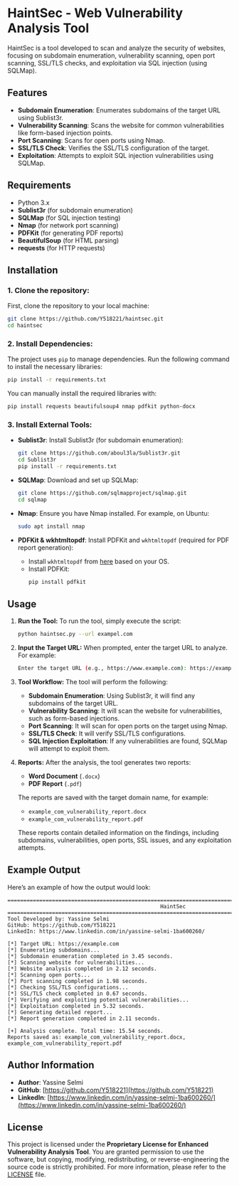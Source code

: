 
# HaintSec - Web Vulnerability Analysis Tool

HaintSec is a tool developed to scan and analyze the security of websites, focusing on subdomain enumeration, vulnerability scanning, open port scanning, SSL/TLS checks, and exploitation via SQL injection (using SQLMap).

## Features

- **Subdomain Enumeration**: Enumerates subdomains of the target URL using Sublist3r.
- **Vulnerability Scanning**: Scans the website for common vulnerabilities like form-based injection points.
- **Port Scanning**: Scans for open ports using Nmap.
- **SSL/TLS Check**: Verifies the SSL/TLS configuration of the target.
- **Exploitation**: Attempts to exploit SQL injection vulnerabilities using SQLMap.

## Requirements

- Python 3.x
- **Sublist3r** (for subdomain enumeration)
- **SQLMap** (for SQL injection testing)
- **Nmap** (for network port scanning)
- **PDFKit** (for generating PDF reports)
- **BeautifulSoup** (for HTML parsing)
- **requests** (for HTTP requests)

## Installation

### 1. Clone the repository:
   First, clone the repository to your local machine:
   ```bash
   git clone https://github.com/Y518221/haintsec.git
   cd haintsec
   ```

### 2. Install Dependencies:
   The project uses `pip` to manage dependencies. Run the following command to install the necessary libraries:
   ```bash
   pip install -r requirements.txt
   ```

   You can manually install the required libraries with:
   ```bash
   pip install requests beautifulsoup4 nmap pdfkit python-docx
   ```

### 3. Install External Tools:
   - **Sublist3r**: Install Sublist3r (for subdomain enumeration):
     ```bash
     git clone https://github.com/aboul3la/Sublist3r.git
     cd Sublist3r
     pip install -r requirements.txt
     ```

   - **SQLMap**: Download and set up SQLMap:
     ```bash
     git clone https://github.com/sqlmapproject/sqlmap.git
     cd sqlmap
     ```

   - **Nmap**: Ensure you have Nmap installed. For example, on Ubuntu:
     ```bash
     sudo apt install nmap
     ```

   - **PDFKit & wkhtmltopdf**: Install PDFKit and `wkhtmltopdf` (required for PDF report generation):
     - Install `wkhtmltopdf` from [here](https://wkhtmltopdf.org/downloads.html) based on your OS.
     - Install PDFKit:
       ```bash
       pip install pdfkit
       ```

## Usage

1. **Run the Tool:**
   To run the tool, simply execute the script:
   ```bash
   python haintsec.py --url exampel.com
   ```

2. **Input the Target URL:**
   When prompted, enter the target URL to analyze. For example:
   ```bash
   Enter the target URL (e.g., https://www.example.com): https://example.com
   ```

3. **Tool Workflow:**
   The tool will perform the following:
   - **Subdomain Enumeration**: Using Sublist3r, it will find any subdomains of the target URL.
   - **Vulnerability Scanning**: It will scan the website for vulnerabilities, such as form-based injections.
   - **Port Scanning**: It will scan for open ports on the target using Nmap.
   - **SSL/TLS Check**: It will verify SSL/TLS configurations.
   - **SQL Injection Exploitation**: If any vulnerabilities are found, SQLMap will attempt to exploit them.

4. **Reports:**
   After the analysis, the tool generates two reports:
   - **Word Document** (`.docx`)
   - **PDF Report** (`.pdf`)

   The reports are saved with the target domain name, for example:
   - `example_com_vulnerability_report.docx`
   - `example_com_vulnerability_report.pdf`

   These reports contain detailed information on the findings, including subdomains, vulnerabilities, open ports, SSL issues, and any exploitation attempts.

## Example Output

Here’s an example of how the output would look:

```
====================================================================================================
                                                HaintSec
====================================================================================================
Tool Developed by: Yassine Selmi
GitHub: https://github.com/Y518221
LinkedIn: https://www.linkedin.com/in/yassine-selmi-1ba600260/

[*] Target URL: https://example.com
[*] Enumerating subdomains...
[*] Subdomain enumeration completed in 3.45 seconds.
[*] Scanning website for vulnerabilities...
[*] Website analysis completed in 2.12 seconds.
[*] Scanning open ports...
[*] Port scanning completed in 1.98 seconds.
[*] Checking SSL/TLS configurations...
[*] SSL/TLS check completed in 0.67 seconds.
[*] Verifying and exploiting potential vulnerabilities...
[*] Exploitation completed in 5.32 seconds.
[*] Generating detailed report...
[*] Report generation completed in 2.11 seconds.

[+] Analysis complete. Total time: 15.54 seconds.
Reports saved as: example_com_vulnerability_report.docx, example_com_vulnerability_report.pdf

```

## Author Information

- **Author**: Yassine Selmi
- **GitHub**: [https://github.com/Y518221](https://github.com/Y518221)
- **LinkedIn**: [https://www.linkedin.com/in/yassine-selmi-1ba600260/](https://www.linkedin.com/in/yassine-selmi-1ba600260/)

## License

This project is licensed under the **Proprietary License for Enhanced Vulnerability Analysis Tool**. You are granted permission to use the software, but copying, modifying, redistributing, or reverse-engineering the source code is strictly prohibited. For more information, please refer to the [LICENSE](LICENSE) file.
